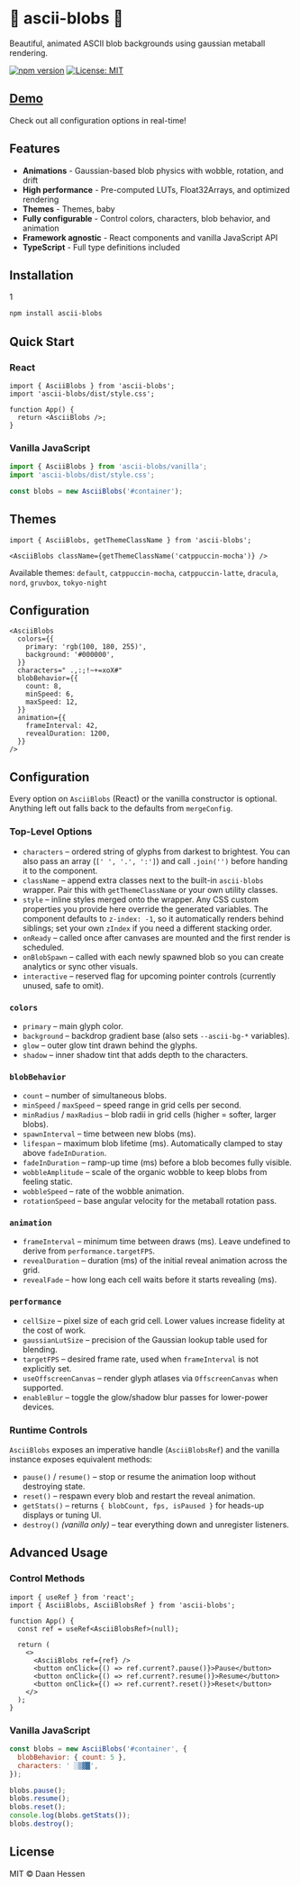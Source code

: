 # 🦍 ascii-blobs 🦍

Beautiful, animated ASCII blob backgrounds using gaussian metaball rendering.

[![npm version](https://img.shields.io/npm/v/ascii-blobs.svg)](https://www.npmjs.com/package/ascii-blobs)
[![License: MIT](https://img.shields.io/badge/License-MIT-blue.svg)](https://opensource.org/licenses/MIT)

## [Demo](https://daanhessen.github.io/ASCII-blobs/)

Check out all configuration options in real-time!

## Features

- **Animations** - Gaussian-based blob physics with wobble, rotation, and drift
- **High performance** - Pre-computed LUTs, Float32Arrays, and optimized rendering
- **Themes** - Themes, baby
- **Fully configurable** - Control colors, characters, blob behavior, and animation
- **Framework agnostic** - React components and vanilla JavaScript API
- **TypeScript** - Full type definitions included

## Installation
1
```bash
npm install ascii-blobs
```

## Quick Start

### React

```tsx
import { AsciiBlobs } from 'ascii-blobs';
import 'ascii-blobs/dist/style.css';

function App() {
  return <AsciiBlobs />;
}
```

### Vanilla JavaScript

```js
import { AsciiBlobs } from 'ascii-blobs/vanilla';
import 'ascii-blobs/dist/style.css';

const blobs = new AsciiBlobs('#container');
```

## Themes

```tsx
import { AsciiBlobs, getThemeClassName } from 'ascii-blobs';

<AsciiBlobs className={getThemeClassName('catppuccin-mocha')} />
```

Available themes: `default`, `catppuccin-mocha`, `catppuccin-latte`, `dracula`, `nord`, `gruvbox`, `tokyo-night`

## Configuration

```tsx
<AsciiBlobs
  colors={{
    primary: 'rgb(100, 180, 255)',
    background: '#000000',
  }}
  characters=" .,:;!~+=xoX#"
  blobBehavior={{
    count: 8,
    minSpeed: 6,
    maxSpeed: 12,
  }}
  animation={{
    frameInterval: 42,
    revealDuration: 1200,
  }}
/>
```

## Configuration

Every option on `AsciiBlobs` (React) or the vanilla constructor is optional. Anything left out falls back to the defaults from `mergeConfig`.

### Top-Level Options

- `characters` – ordered string of glyphs from darkest to brightest. You can also pass an array (`[' ', '.', ':']`) and call `.join('')` before handing it to the component.
- `className` – append extra classes next to the built-in `ascii-blobs` wrapper. Pair this with `getThemeClassName` or your own utility classes.
- `style` – inline styles merged onto the wrapper. Any CSS custom properties you provide here override the generated variables. The component defaults to `z-index: -1`, so it automatically renders behind siblings; set your own `zIndex` if you need a different stacking order.
- `onReady` – called once after canvases are mounted and the first render is scheduled.
- `onBlobSpawn` – called with each newly spawned blob so you can create analytics or sync other visuals.
- `interactive` – reserved flag for upcoming pointer controls (currently unused, safe to omit).

### `colors`

- `primary` – main glyph color.
- `background` – backdrop gradient base (also sets `--ascii-bg-*` variables).
- `glow` – outer glow tint drawn behind the glyphs.
- `shadow` – inner shadow tint that adds depth to the characters.

### `blobBehavior`

- `count` – number of simultaneous blobs.
- `minSpeed` / `maxSpeed` – speed range in grid cells per second.
- `minRadius` / `maxRadius` – blob radii in grid cells (higher = softer, larger blobs).
- `spawnInterval` – time between new blobs (ms).
- `lifespan` – maximum blob lifetime (ms). Automatically clamped to stay above `fadeInDuration`.
- `fadeInDuration` – ramp-up time (ms) before a blob becomes fully visible.
- `wobbleAmplitude` – scale of the organic wobble to keep blobs from feeling static.
- `wobbleSpeed` – rate of the wobble animation.
- `rotationSpeed` – base angular velocity for the metaball rotation pass.

### `animation`

- `frameInterval` – minimum time between draws (ms). Leave undefined to derive from `performance.targetFPS`.
- `revealDuration` – duration (ms) of the initial reveal animation across the grid.
- `revealFade` – how long each cell waits before it starts revealing (ms).

### `performance`

- `cellSize` – pixel size of each grid cell. Lower values increase fidelity at the cost of work.
- `gaussianLutSize` – precision of the Gaussian lookup table used for blending.
- `targetFPS` – desired frame rate, used when `frameInterval` is not explicitly set.
- `useOffscreenCanvas` – render glyph atlases via `OffscreenCanvas` when supported.
- `enableBlur` – toggle the glow/shadow blur passes for lower-power devices.

### Runtime Controls

`AsciiBlobs` exposes an imperative handle (`AsciiBlobsRef`) and the vanilla instance exposes equivalent methods:

- `pause()` / `resume()` – stop or resume the animation loop without destroying state.
- `reset()` – respawn every blob and restart the reveal animation.
- `getStats()` – returns `{ blobCount, fps, isPaused }` for heads-up displays or tuning UI.
- `destroy()` *(vanilla only)* – tear everything down and unregister listeners.

## Advanced Usage

### Control Methods

```tsx
import { useRef } from 'react';
import { AsciiBlobs, AsciiBlobsRef } from 'ascii-blobs';

function App() {
  const ref = useRef<AsciiBlobsRef>(null);

  return (
    <>
      <AsciiBlobs ref={ref} />
      <button onClick={() => ref.current?.pause()}>Pause</button>
      <button onClick={() => ref.current?.resume()}>Resume</button>
      <button onClick={() => ref.current?.reset()}>Reset</button>
    </>
  );
}
```

### Vanilla JavaScript

```js
const blobs = new AsciiBlobs('#container', {
  blobBehavior: { count: 5 },
  characters: ' ░▒▓█',
});

blobs.pause();
blobs.resume();
blobs.reset();
console.log(blobs.getStats());
blobs.destroy();
```

## License

MIT © Daan Hessen
